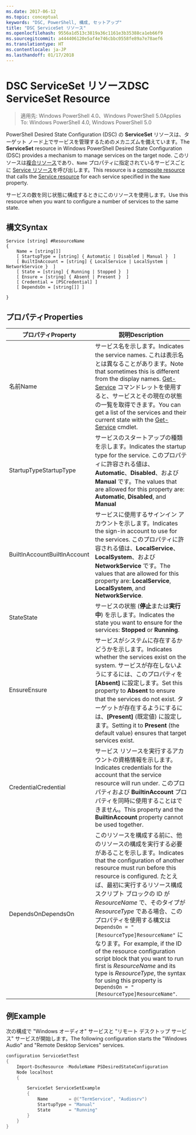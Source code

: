 ```yaml
---
ms.date: 2017-06-12
ms.topic: conceptual
keywords: "DSC, PowerShell, 構成, セットアップ"
title: "DSC ServiceSet リソース"
ms.openlocfilehash: 9556a1d513c3819a36c1161e3b35388ca1eb66f9
ms.sourcegitcommit: a444406120e5af4e746cbbc0558fe89a7e78aef6
ms.translationtype: HT
ms.contentlocale: ja-JP
ms.lasthandoff: 01/17/2018
---
```

# <a name="dsc-serviceset-resource"></a><span data-ttu-id="58a32-103">DSC ServiceSet リソース</span><span class="sxs-lookup"><span data-stu-id="58a32-103">DSC ServiceSet Resource</span></span>

> <span data-ttu-id="58a32-104">適用先: Windows PowerShell 4.0、Windows PowerShell 5.0</span><span class="sxs-lookup"><span data-stu-id="58a32-104">Applies To: Windows PowerShell 4.0, Windows PowerShell 5.0</span></span>


<span data-ttu-id="58a32-105">PowerShell Desired State Configuration (DSC) の **ServiceSet** リソースは、ターゲット ノード上でサービスを管理するためのメカニズムを備えています。</span><span class="sxs-lookup"><span data-stu-id="58a32-105">The **ServiceSet** resource in Windows PowerShell Desired State Configuration (DSC) provides a mechanism to manage services on the target node.</span></span> <span data-ttu-id="58a32-106">このリソースは[複合リソース](authoringResourceComposite.md)であり、`Name` プロパティに指定されているサービスごとに [Service リソース](serviceResource.md)を呼び出します。</span><span class="sxs-lookup"><span data-stu-id="58a32-106">This resource is a [composite resource](authoringResourceComposite.md) that calls the [Service resource](serviceResource.md) for each service specified in the `Name` property.</span></span>

<span data-ttu-id="58a32-107">サービスの数を同じ状態に構成するときにこのリソースを使用します。</span><span class="sxs-lookup"><span data-stu-id="58a32-107">Use this resource when you want to configure a number of services to the same state.</span></span>

## <a name="syntax"></a><span data-ttu-id="58a32-108">構文</span><span class="sxs-lookup"><span data-stu-id="58a32-108">Syntax</span></span>

```
Service [string] #ResourceName
{
    Name = [string[]]
    [ StartupType = [string] { Automatic | Disabled | Manual }  ]
    [ BuiltInAccount = [string] { LocalService | LocalSystem | NetworkService }  ]
    [ State = [string] { Running | Stopped }  ]
    [ Ensure = [string] { Absent | Present }  ]
    [ Credential = [PSCredential] ]
    [ DependsOn = [string[]] ]
    
}
```

## <a name="properties"></a><span data-ttu-id="58a32-109">プロパティ</span><span class="sxs-lookup"><span data-stu-id="58a32-109">Properties</span></span>

|  <span data-ttu-id="58a32-110">プロパティ</span><span class="sxs-lookup"><span data-stu-id="58a32-110">Property</span></span>  |  <span data-ttu-id="58a32-111">説明</span><span class="sxs-lookup"><span data-stu-id="58a32-111">Description</span></span>   | 
|---|---| 
| <span data-ttu-id="58a32-112">名前</span><span class="sxs-lookup"><span data-stu-id="58a32-112">Name</span></span>| <span data-ttu-id="58a32-113">サービス名を示します。</span><span class="sxs-lookup"><span data-stu-id="58a32-113">Indicates the service names.</span></span> <span data-ttu-id="58a32-114">これは表示名とは異なることがあります。</span><span class="sxs-lookup"><span data-stu-id="58a32-114">Note that sometimes this is different from the display names.</span></span> <span data-ttu-id="58a32-115">[Get-Service](https://technet.microsoft.com/en-us/library/hh849804.aspx) コマンドレットを使用すると、サービスとその現在の状態の一覧を取得できます。</span><span class="sxs-lookup"><span data-stu-id="58a32-115">You can get a list of the services and their current state with the [Get-Service](https://technet.microsoft.com/en-us/library/hh849804.aspx) cmdlet.</span></span>|
| <span data-ttu-id="58a32-116">StartupType</span><span class="sxs-lookup"><span data-stu-id="58a32-116">StartupType</span></span>| <span data-ttu-id="58a32-117">サービスのスタートアップの種類を示します。</span><span class="sxs-lookup"><span data-stu-id="58a32-117">Indicates the startup type for the service.</span></span> <span data-ttu-id="58a32-118">このプロパティに許容される値は、**Automatic**、**Disabled**、および **Manual** です。</span><span class="sxs-lookup"><span data-stu-id="58a32-118">The values that are allowed for this property are: **Automatic**, **Disabled**, and **Manual**</span></span>|  
| <span data-ttu-id="58a32-119">BuiltInAccount</span><span class="sxs-lookup"><span data-stu-id="58a32-119">BuiltInAccount</span></span>| <span data-ttu-id="58a32-120">サービスに使用するサインイン アカウントを示します。</span><span class="sxs-lookup"><span data-stu-id="58a32-120">Indicates the sign-in account to use for the services.</span></span> <span data-ttu-id="58a32-121">このプロパティに許容される値は、**LocalService**、**LocalSystem**、および **NetworkService** です。</span><span class="sxs-lookup"><span data-stu-id="58a32-121">The values that are allowed for this property are: **LocalService**, **LocalSystem**, and **NetworkService**.</span></span>| 
| <span data-ttu-id="58a32-122">State</span><span class="sxs-lookup"><span data-stu-id="58a32-122">State</span></span>| <span data-ttu-id="58a32-123">サービスの状態 (**停止**または**実行中**) を示します。</span><span class="sxs-lookup"><span data-stu-id="58a32-123">Indicates the state you want to ensure for the services: **Stopped** or **Running**.</span></span>| 
| <span data-ttu-id="58a32-124">Ensure</span><span class="sxs-lookup"><span data-stu-id="58a32-124">Ensure</span></span>| <span data-ttu-id="58a32-125">サービスがシステムに存在するかどうかを示します。</span><span class="sxs-lookup"><span data-stu-id="58a32-125">Indicates whether the services exist on the system.</span></span> <span data-ttu-id="58a32-126">サービスが存在しないようにするには、このプロパティを **[Absent]** に設定します。</span><span class="sxs-lookup"><span data-stu-id="58a32-126">Set this property to **Absent** to ensure that the services do not exist.</span></span> <span data-ttu-id="58a32-127">ターゲットが存在するようにするには、**[Present]** (既定値) に設定します。</span><span class="sxs-lookup"><span data-stu-id="58a32-127">Setting it to **Present** (the default value) ensures that target services exist.</span></span>|
| <span data-ttu-id="58a32-128">Credential</span><span class="sxs-lookup"><span data-stu-id="58a32-128">Credential</span></span>| <span data-ttu-id="58a32-129">サービス リソースを実行するアカウントの資格情報を示します。</span><span class="sxs-lookup"><span data-stu-id="58a32-129">Indicates credentials for the account that the service resource will run under.</span></span> <span data-ttu-id="58a32-130">このプロパティおよび **BuiltinAccount** プロパティを同時に使用することはできません。</span><span class="sxs-lookup"><span data-stu-id="58a32-130">This property and the **BuiltinAccount** property cannot be used together.</span></span>| 
| <span data-ttu-id="58a32-131">DependsOn</span><span class="sxs-lookup"><span data-stu-id="58a32-131">DependsOn</span></span>| <span data-ttu-id="58a32-132">このリソースを構成する前に、他のリソースの構成を実行する必要があることを示します。</span><span class="sxs-lookup"><span data-stu-id="58a32-132">Indicates that the configuration of another resource must run before this resource is configured.</span></span> <span data-ttu-id="58a32-133">たとえば、最初に実行するリソース構成スクリプト ブロックの ID が *ResourceName* で、そのタイプが *ResourceType* である場合、このプロパティを使用する構文は `DependsOn = "[ResourceType]ResourceName"` になります。</span><span class="sxs-lookup"><span data-stu-id="58a32-133">For example, if the ID of the resource configuration script block that you want to run first is *ResourceName* and its type is *ResourceType*, the syntax for using this property is `DependsOn = "[ResourceType]ResourceName"`.</span></span>| 



## <a name="example"></a><span data-ttu-id="58a32-134">例</span><span class="sxs-lookup"><span data-stu-id="58a32-134">Example</span></span>

<span data-ttu-id="58a32-135">次の構成で "Windows オーディオ" サービスと "リモート デスクトップ サービス" サービスが開始します。</span><span class="sxs-lookup"><span data-stu-id="58a32-135">The following configuration starts the "Windows Audio" and "Remote Desktop Services" services.</span></span>

```powershell
configuration ServiceSetTest
{
    Import-DscResource -ModuleName PSDesiredStateConfiguration
    Node localhost
    {

        ServiceSet ServiceSetExample
        {
            Name        = @("TermService", "Audiosrv")
            StartupType = "Manual"
            State       = "Running"
        } 
    }
}
```

